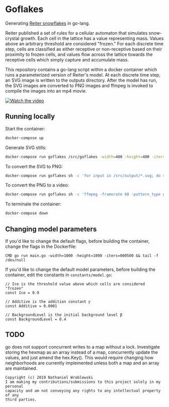 Goflakes
===

Generating [Reiter snowflakes](http://www.patarnott.com/pdf/SnowCrystalGrowth.pdf) in go-lang.

Reiter published a set of rules for a cellular automaton that simulates snow-crystal growth. Each cell in the lattice has a value representing mass.  Values above an arbitrary threshold are considered "frozen."  For each discrete time step, cells are classified as either receptive or non-receptive based on their proximity to frozen cells, and values flow across the lattice towards the receptive cells which simply capture and accumulate mass.

This repository contains a go-lang script within a docker container which runs a parameterized version of Reiter's model.  At each discrete time step, an SVG image is written to the outputs directory.  After the model has run, the SVG images are converted to PNG images and ffmpeg is invoked to compile the images into an mp4 movie.

[![Watch the video](https://i.imgur.com/IVo1nfO.png)](https://youtu.be/38IR0x8xoxg)

Running locally
---

Start the container:

```sh
docker-compose up
```

Generate SVG stills:
```sh
docker-compose run goflakes /src/goflakes -width=400 -height=400 -iters=002000
```

To convert the SVG to PNG:
```sh
docker-compose run goflakes sh -c 'for input in /src/output/*.svg; do rsvg-convert -w 400 -h 400 $input -o $input.png; rm $input; done'
```

To convert the PNG to a video:
```sh
docker-compose run goflakes sh -c 'ffmpeg -framerate 60 -pattern_type glob -i "/src/output/*.png" -c:v libx264 -pix_fmt yuv420p /src/output/video.mp4'
```

To terminate the container:
```sh
docker-compose down
```

Changing model parameters
---

If you'd like to change the default flags, before building the container, change the flags in the Dockerfile:
```
CMD go run main.go -width=1000 -height=1000 -iters=000500 && tail -f /dev/null
```

If you'd like to change the default model parameters, before building the container, edit the constants in `constants/model.go`:
```
// Ice is the threshold value above which cells are considered "frozen"
const Ice = 0.9

// Additive is the addition constant 𝛾
const Additive = 0.0001

// BackgroundLevel is the initial background level β
const BackgroundLevel = 0.4
```

TODO
---

go does not support concurrent writes to a map without a lock.  Investigate storing the hexmap as an array instead of a map, concurrently update the values, and just amend the hex.Key().  This would require changing how neighborhoods are currently implemented unless both a map and an array are maintained.

```
Copyright (c) 2019 Nathaniel Wroblewski
I am making my contributions/submissions to this project solely in my personal
capacity and am not conveying any rights to any intellectual property of any
third parties.
```